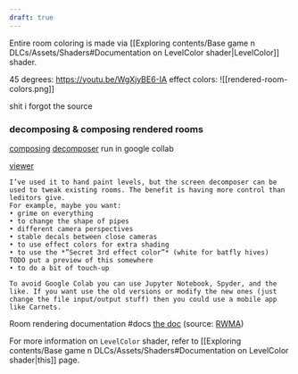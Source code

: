 ```yaml
---
draft: true
---
```

Entire room coloring is made via [[Exploring contents/Base game n DLCs/Assets/Shaders#Documentation on LevelColor shader|LevelColor]] shader.


45 degrees:
https://youtu.be/WgXjyBE6-IA
effect colors:
![[rendered-room-colors.png]]

shit i forgot the source

### decomposing & composing rendered rooms
[composing](https://nqywadcmwusjqlrg.public.blob.vercel-storage.com/notes/files/lediting/render-edit/Screen_Maker-iuPPf9f6qhusUKxbR7Sng3ZPfh2TdO.ipynb)
[decomposer](https://nqywadcmwusjqlrg.public.blob.vercel-storage.com/notes/files/lediting/render-edit/Screen_Decomposer-roU2EDl43T7j8AhPBV2QQIfKPOc5Th.ipynb)
run in google collab

[viewer](https://nqywadcmwusjqlrg.public.blob.vercel-storage.com/notes/files/lediting/render-edit/Level%20Viewer-ZoJp2B2T4gf2Z6chb0tduxxhJakwfF.ipynb)

```
I’ve used it to hand paint levels, but the screen decomposer can be used to tweak existing rooms. The benefit is having more control than leditors give.
For example, maybe you want:
• grime on everything
• to change the shape of pipes
• different camera perspectives
• stable decals between close cameras
• to use effect colors for extra shading
• to use the *”Secret 3rd effect color”* (white for batfly hives)
TODO put a preview of this somewhere
• to do a bit of touch-up

To avoid Google Colab you can use Jupyter Notebook, Spyder, and the like. If you want use the old versions or modify the new ones (just change the file input/output stuff) then you could use a mobile app like Carnets.
```

Room rendering documentation
#docs
[the doc](https://nqywadcmwusjqlrg.public.blob.vercel-storage.com/notes/files/lediting/render-edit/Manual%20Camera%20Rendering-dRiTNeFHKb6cMFENUkcMmEcMgOu45X.pdf)
(source: [RWMA](https://discord.com/channels/1083481230839922688/1083483045329375393/1304508041189916714))

For more information on `LevelColor` shader, refer to [[Exploring contents/Base game n DLCs/Assets/Shaders#Documentation on LevelColor shader|this]] page.

